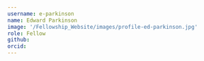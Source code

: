 ```yaml
---
username: e-parkinson
name: Edward Parkinson
image: '/Fellowship_Website/images/profile-ed-parkinson.jpg'
role: Fellow
github: 
orcid:
---
```

